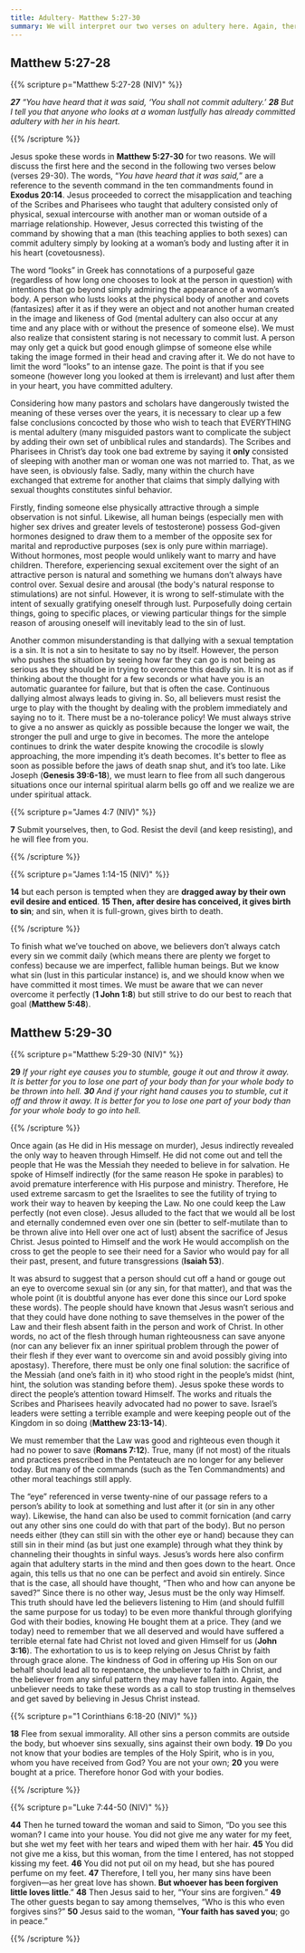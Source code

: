 ```yaml
---
title: Adultery- Matthew 5:27-30 
summary: We will interpret our two verses on adultery here. Again, there is more meaning and purpose behind this passage (much like most of the sermon on the mount) then what appears on the surface.
---
```


## **Matthew 5:27-28** 

{{% scripture p="Matthew 5:27-28 (NIV)" %}} 

***27*** *“You have heard that it was said, ‘You shall not commit adultery.’* ***28** But I tell you that anyone who looks at a woman lustfully has already committed adultery with her in his heart.* 

{{% /scripture %}} 

Jesus spoke these words in **Matthew 5:27-30** for two reasons. We will discuss the first here and the second in the following two verses below (verses 29-30). The words, “*You have heard that it was said,*” are a reference to the seventh command in the ten commandments found in **Exodus 20:14**. Jesus proceeded to correct the misapplication and teaching of the Scribes and Pharisees who taught that adultery consisted only of physical, sexual intercourse with another man or woman outside of a marriage relationship. However, Jesus corrected this twisting of the command by showing that a man (this teaching applies to both sexes) can commit adultery simply by looking at a woman’s body and lusting after it in his heart (covetousness). 

The word “looks” in Greek has connotations of a purposeful gaze (regardless of how long one chooses to look at the person in question) with intentions that go beyond simply admiring the appearance of a woman’s body. A person who lusts looks at the physical body of another and covets (fantasizes) after it as if they were an object and not another human created in the image and likeness of God (mental adultery can also occur at any time and any place with or without the presence of someone else). We must also realize that consistent staring is not necessary to commit lust. A person may only get a quick but good enough glimpse of someone else while taking the image formed in their head and craving after it. We do not have to limit the word “looks” to an intense gaze. The point is that if you see someone (however long you looked at them is irrelevant) and lust after them in your heart, you have committed adultery. 

Considering how many pastors and scholars have dangerously twisted the meaning of these verses over the years, it is necessary to clear up a few false conclusions concocted by those who wish to teach that EVERYTHING is mental adultery (many misguided pastors want to complicate the subject by adding their own set of unbiblical rules and standards). The Scribes and Pharisees in Christ’s day took one bad extreme by saying it **only** consisted of sleeping with another man or woman one was not married to. That, as we have seen, is obviously false. Sadly, many within the church have exchanged that extreme for another that claims that simply dallying with sexual thoughts constitutes sinful behavior. 

Firstly, finding someone else physically attractive through a simple observation is not sinful. Likewise, all human beings (especially men with higher sex drives and greater levels of testosterone) possess God-given hormones designed to draw them to a member of the opposite sex for marital and reproductive purposes (sex is only pure within marriage). Without hormones, most people would unlikely want to marry and have children. Therefore, experiencing sexual excitement over the sight of an attractive person is natural and something we humans don’t always have control over. Sexual desire and arousal (the body's natural response to stimulations) are not sinful. However, it is wrong to self-stimulate with the intent of sexually gratifying oneself through lust. Purposefully doing certain things, going to specific places, or viewing particular things for the simple reason of arousing oneself will inevitably lead to the sin of lust. 

Another common misunderstanding is that dallying with a sexual temptation is a sin. It is not a sin to hesitate to say no by itself. However, the person who pushes the situation by seeing how far they can go is not being as serious as they should be in trying to overcome this deadly sin. It is not as if thinking about the thought for a few seconds or what have you is an automatic guarantee for failure, but that is often the case. Continuous dallying almost always leads to giving in. So, all believers must resist the urge to play with the thought by dealing with the problem immediately and saying no to it. There must be a no-tolerance policy! We must always strive to give a no answer as quickly as possible because the longer we wait, the stronger the pull and urge to give in becomes. The more the antelope continues to drink the water despite knowing the crocodile is slowly approaching, the more impending it’s death becomes. It's better to flee as soon as possible before the jaws of death snap shut, and it’s too late. Like Joseph (**Genesis 39:6-18**), we must learn to flee from all such dangerous situations once our internal spiritual alarm bells go off and we realize we are under spiritual attack. 

{{% scripture p="James 4:7 (NIV)" %}} 

**7** Submit yourselves, then, to God. Resist the devil (and keep resisting), and he will flee from you.                                                                     

{{% /scripture %}}  

{{% scripture p="James 1:14-15 (NIV)" %}} 

**14** but each person is tempted when they are **dragged away by their own evil desire and enticed**. **15 Then, after desire has conceived, it gives birth to sin**; and sin, when it is full-grown, gives birth to death.                                                     

{{% /scripture %}}  

To finish what we’ve touched on above, we believers don’t always catch every sin we commit daily (which means there are plenty we forget to confess) because we are imperfect, fallible human beings. But we know what sin (lust in this particular instance) is, and we should know when we have committed it most times. We must be aware that we can never overcome it perfectly (**1 John 1:8**) but still strive to do our best to reach that goal (**Matthew 5:48**). 

## **Matthew 5:29-30**

{{% scripture p="Matthew 5:29-30 (NIV)" %}} 

**29** *If your right eye causes you to stumble, gouge it out and throw it away. It is better for you to lose one part of your body than for your whole body to be thrown into hell.* ***30** And if your right hand causes you to stumble, cut it off and throw it away. It is better for you to lose one part of your body than for your whole body to go into hell.* 

{{% /scripture %}}   

Once again (as He did in His message on murder), Jesus indirectly revealed the only way to heaven through Himself. He did not come out and tell the people that He was the Messiah they needed to believe in for salvation. He spoke of Himself indirectly (for the same reason He spoke in parables) to avoid premature interference with His purpose and ministry. Therefore, He used extreme sarcasm to get the Israelites to see the futility of trying to work their way to heaven by keeping the Law. No one could keep the Law perfectly (not even close). Jesus alluded to the fact that we would all be lost and eternally condemned even over one sin (better to self-mutilate than to be thrown alive into Hell over one act of lust) absent the sacrifice of Jesus Christ. Jesus pointed to Himself and the work He would accomplish on the cross to get the people to see their need for a Savior who would pay for all their past, present, and future transgressions (**Isaiah 53**). 

It was absurd to suggest that a person should cut off a hand or gouge out an eye to overcome sexual sin (or any sin, for that matter), and that was the whole point (it is doubtful anyone has ever done this since our Lord spoke these words). The people should have known that Jesus wasn’t serious and that they could have done nothing to save themselves in the power of the Law and their flesh absent faith in the person and work of Christ. In other words, no act of the flesh through human righteousness can save anyone (nor can any believer fix an inner spiritual problem through the power of their flesh if they ever want to overcome sin and avoid possibly giving into apostasy). Therefore, there must be only one final solution: the sacrifice of the Messiah (and one’s faith in it) who stood right in the people’s midst (hint, hint, the solution was standing before them). Jesus spoke these words to direct the people’s attention toward Himself. The works and rituals the Scribes and Pharisees heavily advocated had no power to save. Israel’s leaders were setting a terrible example and were keeping people out of the Kingdom in so doing (**Matthew 23:13-14**). 

We must remember that the Law was good and righteous even though it had no power to save (**Romans 7:12**). True, many (if not most) of the rituals and practices prescribed in the Pentateuch are no longer for any believer today. But many of the commands (such as the Ten Commandments) and other moral teachings still apply. 

The “eye” referenced in verse twenty-nine of our passage refers to a person’s ability to look at something and lust after it (or sin in any other way). Likewise, the hand can also be used to commit fornication (and carry out any other sins one could do with that part of the body). But no person needs either (they can still sin with the other eye or hand) because they can still sin in their mind (as but just one example) through what they think by channeling their thoughts in sinful ways. Jesus’s words here also confirm again that adultery starts in the mind and then goes down to the heart. Once again, this tells us that no one can be perfect and avoid sin entirely. Since that is the case, all should have thought, “Then who and how can anyone be saved?” Since there is no other way, Jesus must be the only way Himself. This truth should have led the believers listening to Him (and should fulfill the same purpose for us today) to be even more thankful through glorifying God with their bodies, knowing He bought them at a price. They (and we today) need to remember that we all deserved and would have suffered a terrible eternal fate had Christ not loved and given Himself for us (**John 3:16**).  The exhortation to us is to keep relying on Jesus Christ by faith through grace alone. The kindness of God in offering up His Son on our behalf should lead all to repentance, the unbeliever to faith in Christ, and the believer from any sinful pattern they may have fallen into. Again, the unbeliever needs to take these words as a call to stop trusting in themselves and get saved by believing in Jesus Christ instead. 

{{% scripture p="1 Corinthians 6:18-20 (NIV)" %}} 

**18** Flee from sexual immorality. All other sins a person commits are outside the body, but whoever sins sexually, sins against their own body. **19** Do you not know that your bodies are temples of the Holy Spirit, who is in you, whom you have received from God? You are not your own; **20** you were bought at a price. Therefore honor God with your bodies.                                                                            

{{% /scripture %}}   

{{% scripture p="Luke 7:44-50 (NIV)" %}} 

**44** Then he turned toward the woman and said to Simon, “Do you see this woman? I came into your house. You did not give me any water for my feet, but she wet my feet with her tears and wiped them with her hair. **45** You did not give me a kiss, but this woman, from the time I entered, has not stopped kissing my feet. **46** You did not put oil on my head, but she has poured perfume on my feet. **47** Therefore, I tell you, her many sins have been forgiven—as her great love has shown. **But whoever has been forgiven little loves little**.” **48** Then Jesus said to her, “Your sins are forgiven.” **49** The other guests began to say among themselves, “Who is this who even forgives sins?” **50** Jesus said to the woman, “**Your faith has saved you**; go in peace.”               

{{% /scripture %}}   